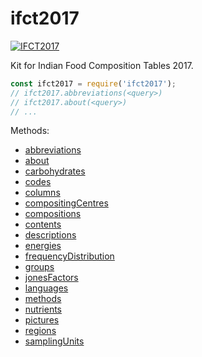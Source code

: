 # ifct2017

[![IFCT2017](http://ninindia.org/images/ifct_2017.png)](http://ninindia.org/ifct_2017.htm)

Kit for Indian Food Composition Tables 2017.

```javascript
const ifct2017 = require('ifct2017');
// ifct2017.abbreviations(<query>)
// ifct2017.about(<query>)
// ...
```

Methods:
- [abbreviations](https://www.npmjs.com/package/@ifct2017/abbreviations)
- [about](https://www.npmjs.com/package/@ifct2017/about)
- [carbohydrates](https://www.npmjs.com/package/@ifct2017/carbohydrates)
- [codes](https://www.npmjs.com/package/@ifct2017/codes)
- [columns](https://www.npmjs.com/package/@ifct2017/columns)
- [compositingCentres](https://www.npmjs.com/package/@ifct2017/compositingcentres)
- [compositions](https://www.npmjs.com/package/@ifct2017/compositions)
- [contents](https://www.npmjs.com/package/@ifct2017/contents)
- [descriptions](https://www.npmjs.com/package/@ifct2017/descriptions)
- [energies](https://www.npmjs.com/package/@ifct2017/energies)
- [frequencyDistribution](https://www.npmjs.com/package/@ifct2017/frequencydistribution)
- [groups](https://www.npmjs.com/package/@ifct2017/groups)
- [jonesFactors](https://www.npmjs.com/package/@ifct2017/jonesfactors)
- [languages](https://www.npmjs.com/package/@ifct2017/languages)
- [methods](https://www.npmjs.com/package/@ifct2017/methods)
- [nutrients](https://www.npmjs.com/package/@ifct2017/nutrients)
- [pictures](https://www.npmjs.com/package/@ifct2017/pictures)
- [regions](https://www.npmjs.com/package/@ifct2017/regions)
- [samplingUnits](https://www.npmjs.com/package/@ifct2017/samplingunits)
